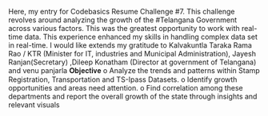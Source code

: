 Here, my entry for Codebasics Resume Challenge #7. This challenge revolves around analyzing the growth of the #Telangana Government across various factors.
This was the greatest opportunity to work with real-time data. This experience enhanced my skills in handling complex data set in real-time. I would like extends my gratitude to Kalvakuntla Taraka Rama Rao / KTR (Minister for IT, industries and Municipal Administration), Jayesh Ranjan(Secretary) ,Dileep Konatham (Director at government of Telangana) and venu panjarla
𝐎𝐛𝐣𝐞𝐜𝐭𝐢𝐯𝐞
o Analyze the trends and patterns within Stamp Registration, Transportation and TS-Ipass Datasets.
o Identify growth opportunities and areas need attention.
o Find correlation among these departments and report the overall growth of the state through insights and relevant visuals
